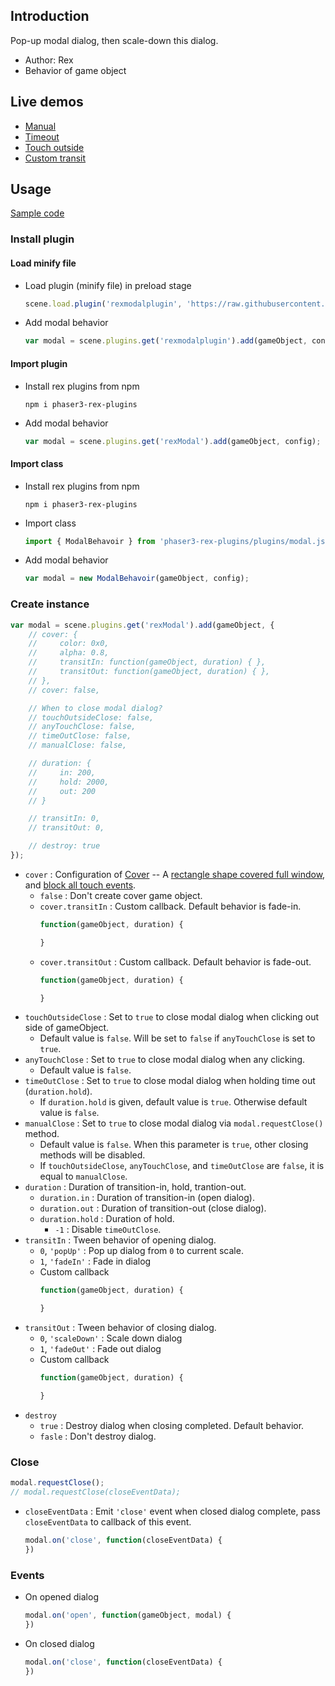 ## Introduction

Pop-up modal dialog, then scale-down this dialog.

- Author: Rex
- Behavior of game object

## Live demos

- [Manual](https://codepen.io/rexrainbow/pen/KKvmzod)
- [Timeout](https://codepen.io/rexrainbow/pen/xxLdEbv)
- [Touch outside](https://codepen.io/rexrainbow/pen/XWYzGax)
- [Custom transit](https://codepen.io/rexrainbow/pen/yLvwxJX)

## Usage

[Sample code](https://github.com/rexrainbow/phaser3-rex-notes/tree/master/examples/modal)

### Install plugin

#### Load minify file

- Load plugin (minify file) in preload stage
    ```javascript
    scene.load.plugin('rexmodalplugin', 'https://raw.githubusercontent.com/rexrainbow/phaser3-rex-notes/master/dist/rexmodalplugin.min.js', true);
    ```
- Add modal behavior
    ```javascript
    var modal = scene.plugins.get('rexmodalplugin').add(gameObject, config);
    ```

#### Import plugin

- Install rex plugins from npm
    ```
    npm i phaser3-rex-plugins
    ```
- Add modal behavior
    ```javascript
    var modal = scene.plugins.get('rexModal').add(gameObject, config);
    ```

#### Import class

- Install rex plugins from npm
    ```
    npm i phaser3-rex-plugins
    ```
- Import class
    ```javascript
    import { ModalBehavoir } from 'phaser3-rex-plugins/plugins/modal.js';
    ```
- Add modal behavior
    ```javascript
    var modal = new ModalBehavoir(gameObject, config);
    ```

### Create instance

```javascript
var modal = scene.plugins.get('rexModal').add(gameObject, {
    // cover: {
    //     color: 0x0,
    //     alpha: 0.8,
    //     transitIn: function(gameObject, duration) { },
    //     transitOut: function(gameObject, duration) { },
    // },
    // cover: false, 

    // When to close modal dialog?
    // touchOutsideClose: false,
    // anyTouchClose: false,
    // timeOutClose: false,
    // manualClose: false,

    // duration: {
    //     in: 200,
    //     hold: 2000,
    //     out: 200
    // }

    // transitIn: 0,
    // transitOut: 0,

    // destroy: true
});
```

- `cover` : Configuration of [Cover](shape-cover.md#create-cover-object) -- A [rectangle shape covered full window](shape-fullwindowrectangle.md), and [block all touch events](toucheventstop.md).
    - `false` : Don't create cover game object.
    - `cover.transitIn` : Custom callback. Default behavior is fade-in.
        ```javascript
        function(gameObject, duration) {

        }
        ```
    - `cover.transitOut` : Custom callback. Default behavior is fade-out.
        ```javascript
        function(gameObject, duration) {

        }
        ```
- `touchOutsideClose` : Set to `true` to close modal dialog when clicking out side of gameObject. 
    - Default value is `false`.  Will be set to `false` if `anyTouchClose` is set to `true`.
- `anyTouchClose` : Set to `true` to close modal dialog when any clicking. 
    - Default value is `false`.
- `timeOutClose` : Set to `true` to close modal dialog when holding time out (`duration.hold`).
    - If `duration.hold` is given, default value is `true`. Otherwise default value is `false`.
- `manualClose` : Set to `true` to close modal dialog via `modal.requestClose()` method.
    - Default value is `false`. When this parameter is `true`, other closing methods will be disabled.
    - If `touchOutsideClose`,  `anyTouchClose`, and `timeOutClose` are `false`, it is equal to `manualClose`.
- `duration` : Duration of transition-in, hold, trantion-out.
    - `duration.in` : Duration of transition-in (open dialog).
    - `duration.out` : Duration of transition-out (close dialog).
    - `duration.hold` : Duration of hold.
        - `-1` : Disable `timeOutClose`.
- `transitIn` : Tween behavior of opening dialog.
    - `0`, `'popUp'` : Pop up dialog from `0` to current scale.
    - `1`, `'fadeIn'` : Fade in dialog
    - Custom callback
        ```javascript
        function(gameObject, duration) {

        }
        ```
- `transitOut` : Tween behavior of closing dialog.
    - `0`, `'scaleDown'` : Scale down dialog
    - `1`, `'fadeOut'` : Fade out dialog
    - Custom callback
        ```javascript
        function(gameObject, duration) {

        }
        ```
- `destroy`
    - `true` : Destroy dialog when closing completed. Default behavior.
    - `fasle` : Don't destroy dialog.

### Close

```javascript
modal.requestClose();
// modal.requestClose(closeEventData);
```

-  `closeEventData` : Emit `'close'` event when closed dialog complete, pass `closeEventData` to callback of this event.
    ```javascript
    modal.on('close', function(closeEventData) {
    })
    ```


### Events

- On opened dialog
    ```javascript
    modal.on('open', function(gameObject, modal) {
    })
    ```
- On closed dialog
    ```javascript
    modal.on('close', function(closeEventData) {
    })
    ```
